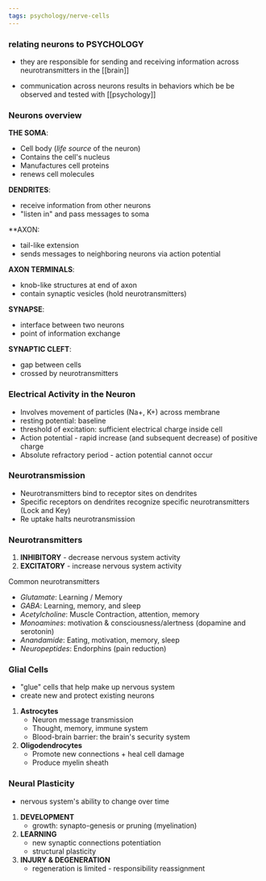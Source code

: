 ```yaml
---
tags: psychology/nerve-cells
---
```



### relating neurons to PSYCHOLOGY

- they are responsible for sending and receiving information across neurotransmitters in the [[brain]]

- communication across neurons results in behaviors which be be observed and tested with [[psychology]]

### Neurons overview

**THE SOMA**:
- Cell body (*life source* of the neuron)
- Contains the cell's nucleus
- Manufactures cell proteins
- renews cell molecules

**DENDRITES**:
- receive information from other neurons 
- "listen in" and pass messages to soma

**AXON:
- tail-like extension
- sends messages to neighboring neurons via action potential

**AXON TERMINALS**:
- knob-like structures at end of axon
- contain synaptic vesicles (hold neurotransmitters)

**SYNAPSE**:
- interface between two neurons
- point of information exchange

**SYNAPTIC CLEFT**:
- gap between cells
- crossed by neurotransmitters

### Electrical Activity in the Neuron

- Involves movement of particles (Na+, K+) across membrane
- resting potential: baseline
- threshold of excitation: sufficient electrical charge inside cell 
- Action potential - rapid increase (and subsequent decrease) of positive charge
- Absolute refractory period - action potential cannot occur

### Neurotransmission

- Neurotransmitters bind to receptor sites on dendrites
- Specific receptors on dendrites recognize specific neurotransmitters (Lock and Key)
- Re uptake halts neurotransmission

### Neurotransmitters

1. **INHIBITORY** - decrease nervous system activity
2. **EXCITATORY** - increase nervous system activity

Common neurotransmitters
- *Glutamate*: Learning / Memory
- *GABA*: Learning, memory, and sleep
- *Acetylcholine*: Muscle Contraction, attention, memory
- *Monoamines*: motivation & consciousness/alertness (dopamine and serotonin)
- *Anandamide*: Eating, motivation, memory, sleep
- *Neuropeptides*: Endorphins (pain reduction)

### Glial Cells
- "glue" cells that help make up nervous system
- create new and protect existing neurons

1. **Astrocytes**
	- Neuron message transmission
	- Thought, memory, immune system
	- Blood-brain barrier: the brain's security system
2. **Oligodendrocytes**
	- Promote new connections + heal cell damage
	- Produce myelin sheath


### Neural Plasticity
- nervous system's ability to change over time

1. **DEVELOPMENT**
	- growth: synapto-genesis or pruning (myelination)
2. **LEARNING**
	- new synaptic connections potentiation
	- structural plasticity
3. **INJURY & DEGENERATION**
	- regeneration is limited - responsibility reassignment




